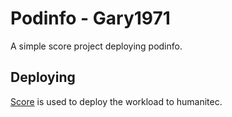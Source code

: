 # Podinfo - Gary1971

A simple score project deploying podinfo.

## Deploying

[Score](https://score.dev/) is used to deploy the workload to humanitec.
